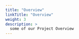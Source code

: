 ```yaml
---
title: "Overview"
linkTitle: "Overview"
weight: 3
description: >
  some of our Project Overview
---
```


